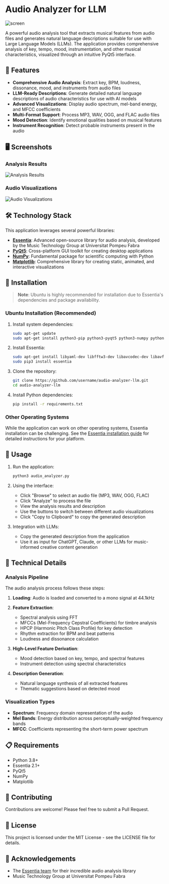 # Audio Analyzer for LLM

![screen](https://github.com/user-attachments/assets/fc6b3ec4-15d9-447a-8982-5cc3982c8df1)


A powerful audio analysis tool that extracts musical features from audio files and generates natural language descriptions suitable for use with Large Language Models (LLMs). The application provides comprehensive analysis of key, tempo, mood, instrumentation, and other musical characteristics, visualized through an intuitive PyQt5 interface.

## 🎵 Features

- **Comprehensive Audio Analysis**: Extract key, BPM, loudness, dissonance, mood, and instruments from audio files
- **LLM-Ready Descriptions**: Generate detailed natural language descriptions of audio characteristics for use with AI models
- **Advanced Visualizations**: Display audio spectrum, mel-band energy, and MFCC coefficients
- **Multi-Format Support**: Process MP3, WAV, OGG, and FLAC audio files
- **Mood Detection**: Identify emotional qualities based on musical features
- **Instrument Recognition**: Detect probable instruments present in the audio

## 🖥️ Screenshots

### Analysis Results
![Analysis Results](https://raw.githubusercontent.com/username/audio-analyzer-llm/main/screenshots/analysis_results.png)

### Audio Visualizations
![Audio Visualizations](https://raw.githubusercontent.com/username/audio-analyzer-llm/main/screenshots/visualizations.png)

## 🛠️ Technology Stack

This application leverages several powerful libraries:

- **[Essentia](https://essentia.upf.edu/)**: Advanced open-source library for audio analysis, developed by the Music Technology Group at Universitat Pompeu Fabra
- **[PyQt5](https://www.riverbankcomputing.com/software/pyqt/)**: Cross-platform GUI toolkit for creating desktop applications
- **[NumPy](https://numpy.org/)**: Fundamental package for scientific computing with Python
- **[Matplotlib](https://matplotlib.org/)**: Comprehensive library for creating static, animated, and interactive visualizations

## 🔧 Installation

> **Note**: Ubuntu is highly recommended for installation due to Essentia's dependencies and package availability.

### Ubuntu Installation (Recommended)

1. Install system dependencies:
   ```bash
   sudo apt-get update
   sudo apt-get install python3-pip python3-pyqt5 python3-numpy python3-matplotlib
   ```

2. Install Essentia:
   ```bash
   sudo apt-get install libyaml-dev libfftw3-dev libavcodec-dev libavformat-dev libavutil-dev libavresample-dev
   sudo pip3 install essentia
   ```

3. Clone the repository:
   ```bash
   git clone https://github.com/username/audio-analyzer-llm.git
   cd audio-analyzer-llm
   ```

4. Install Python dependencies:
   ```bash
   pip install -r requirements.txt
   ```

### Other Operating Systems

While the application can work on other operating systems, Essentia installation can be challenging. See the [Essentia installation guide](https://essentia.upf.edu/installing.html) for detailed instructions for your platform.

## 🚀 Usage

1. Run the application:
   ```bash
   python3 audio_analyzer.py
   ```

2. Using the interface:
   - Click "Browse" to select an audio file (MP3, WAV, OGG, FLAC)
   - Click "Analyze" to process the file
   - View the analysis results and description
   - Use the buttons to switch between different audio visualizations
   - Click "Copy to Clipboard" to copy the generated description

3. Integration with LLMs:
   - Copy the generated description from the application
   - Use it as input for ChatGPT, Claude, or other LLMs for music-informed creative content generation

## 🧠 Technical Details

### Analysis Pipeline

The audio analysis process follows these steps:

1. **Loading**: Audio is loaded and converted to a mono signal at 44.1kHz
2. **Feature Extraction**:
   - Spectral analysis using FFT
   - MFCCs (Mel-Frequency Cepstral Coefficients) for timbre analysis
   - HPCP (Harmonic Pitch Class Profile) for key detection
   - Rhythm extraction for BPM and beat patterns
   - Loudness and dissonance calculation

3. **High-Level Feature Derivation**:
   - Mood detection based on key, tempo, and spectral features
   - Instrument detection using spectral characteristics

4. **Description Generation**:
   - Natural language synthesis of all extracted features
   - Thematic suggestions based on detected mood

### Visualization Types

- **Spectrum**: Frequency domain representation of the audio
- **Mel Bands**: Energy distribution across perceptually-weighted frequency bands
- **MFCC**: Coefficients representing the short-term power spectrum

## 📋 Requirements

- Python 3.8+
- Essentia 2.1+
- PyQt5
- NumPy
- Matplotlib

## 🤝 Contributing

Contributions are welcome! Please feel free to submit a Pull Request.

## 📜 License

This project is licensed under the MIT License - see the LICENSE file for details.

## 🙏 Acknowledgements

- The [Essentia team](https://essentia.upf.edu/) for their incredible audio analysis library
- Music Technology Group at Universitat Pompeu Fabra
